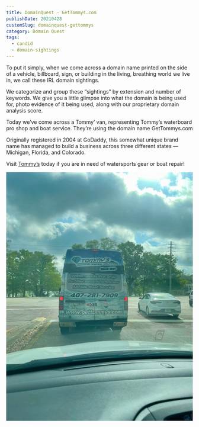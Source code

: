```yaml
---
title: DomainQuest - GetTommys.com
publishDate: 20210428
customSlug: domainquest-gettommys
category: Domain Quest
tags:
  - candid
  - domain-sightings
---
```

To put it simply, when we come across a domain name printed on the side of a vehicle, billboard, sign, or building in the living, breathing world we live in, we call these IRL domain sightings.

We categorize and group these “sightings” by extension and number of keywords. We give you a little glimpse into what the domain is being used for, photo evidence of it being used, along with our proprietary domain analysis score.

Today we’ve come across a Tommy’ van, representing Tommy’s waterboard pro shop and boat service. They’re using the domain name GetTommys.com

Originally registered in 2004 at GoDaddy, this somewhat unique brand name has managed to build a business across three different states — Michigan, Florida, and Colorado.

Visit [Tommy’s](https://gettommys.com/?ref=domaincord.com) today if you are in need of watersports gear or boat repair!

![](assets/tommys-watersports-shop.jpeg)
